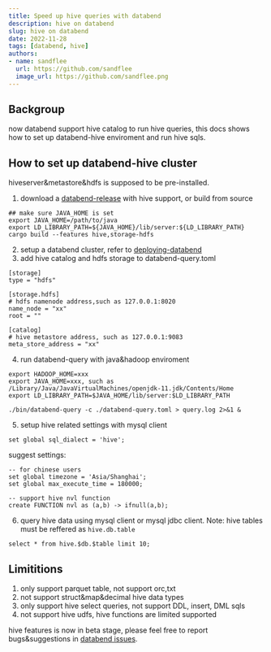 ```yaml
---
title: Speed up hive queries with databend
description: hive on databend
slug: hive on databend
date: 2022-11-28
tags: [databend, hive]
authors:
- name: sandflee
  url: https://github.com/sandflee
  image_url: https://github.com/sandflee.png
---
```


## Backgroup

now databend support hive catalog to run hive queries, this docs shows how to set up databend-hive enviroment and run hive sqls.

## How to set up databend-hive cluster
hiveserver&metastore&hdfs is supposed to be pre-installed.
1. download a [databend-release](https://github.com/datafuselabs/databend/releases) with hive support, or build from source
```
## make sure JAVA_HOME is set
export JAVA_HOME=/path/to/java
export LD_LIBRARY_PATH=${JAVA_HOME}/lib/server:${LD_LIBRARY_PATH}
cargo build --features hive,storage-hdfs
```
2. setup a databend cluster, refer to [deploying-databend](https://databend.rs/doc/deploy/deploying-databend)
3. add hive catalog and hdfs storage to databend-query.toml
```
[storage]
type = "hdfs"

[storage.hdfs]
# hdfs namenode address,such as 127.0.0.1:8020
name_node = "xx"
root = ""

[catalog]
# hive metastore address, such as 127.0.0.1:9083
meta_store_address = "xx"
```

4. run databend-query with java&hadoop enviroment
```
export HADOOP_HOME=xxx
export JAVA_HOME=xxx, such as /Library/Java/JavaVirtualMachines/openjdk-11.jdk/Contents/Home
export LD_LIBRARY_PATH=$JAVA_HOME/lib/server:$LD_LIBRARY_PATH

./bin/databend-query -c ./databend-query.toml > query.log 2>&1 &
```

5. setup hive related settings with mysql client
```
set global sql_dialect = 'hive';
```
suggest settings:
```
-- for chinese users
set global timezone = 'Asia/Shanghai';
set global max_execute_time = 180000;

-- support hive nvl function
create FUNCTION nvl as (a,b) -> ifnull(a,b);
```

6. query hive data using mysql client or mysql jdbc client. Note: hive tables must be reffered as `hive.db.table`
```
select * from hive.$db.$table limit 10;
```

## Limititions
1. only support parquet table, not support orc,txt
2. not support struct&map&decimal hive data types
3. only support hive select queries, not support DDL, insert, DML sqls
4. not support hive udfs, hive functions are limited supported


hive features is now in beta stage, please feel free to report bugs&suggestions in [databend issues](https://github.com/datafuselabs/databend/issues).
